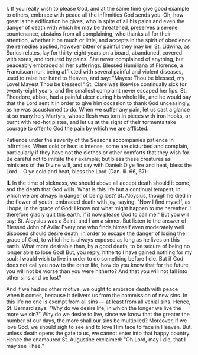 
**I\.** If you really wish to please God, and at the same time give good example to others, embrace with peace all the infirmities God sends you. Oh, how great is the edification he gives, who in spite of all his pains and even the danger of death with which he may be threatened, preserves a serene countenance, abstains from all complaining, who thanks all for their attention, whether it be much or little, and accepts in the spirit of obedience the remedies applied, however bitter or painful they may be! St. Lidwina, as Surius relates, lay for thirty-eight years on a board, abandoned, covered with sores, and tortured by pains. She never complained of anything, but peaceably embraced all her sufferings. Blessed Humiliana of Florence, a Franciscan nun, being afflicted with several painful and violent diseases, used to raise her hand to Heaven, and say: \"Mayest Thou be blessed, my Love! Mayest Thou be blessed!\" St. Clare was likewise continually sick for twenty-eight years, and the smallest complaint never escaped her lips. St. Theodore, abbot, had a painful ulcer during his whole life, and he would say that the Lord sent it in order to give him occasion to thank God unceasingly, as he was accustomed to do. When we suffer any pain, let us cast a glance at so many holy Martyrs, whose flesh was torn in pieces with iron hooks, or burnt with red-hot plates, and let us at the sight of their torments take courage to offer to God the pain by which we are afflicted.

Patience under the severity of the Seasons accompanies patience in infirmities. When cold or heat is intense, some are disturbed and complain, particularly if they have not the clothes or other comforts that they wish for. Be careful not to imitate their example; but bless these creatures as ministers of the Divine will, and say with Daniel: O ye fire and heat, bless the Lord... O ye cold and heat, bless the Lord (Dan. iii. 66, 67).

**II\.** In the time of sickness, we should above all accept death should it come, and the death that God wills. What is this life but a continual tempest, in which we are always in danger of being lost? St. Aloysius, though he died in the flower of youth, embraced death with joy, saying: \"Now I find myself, as I hope, in the grace of God: I know not what might happen to me hereafter. I therefore gladly quit this earth, if it now please God to call me.\" But you will say: St. Aloysius was a Saint, and I am a sinner. But listen to the answer of Blessed John of Avila: Every one who finds himself even moderately well disposed should desire death, in order to escape the danger of losing the grace of God, to which he is always exposed as long as he lives on this earth. What more desirable than, by a good death, to be secure of being no longer able to lose God! But, you reply, hitherto I have gained nothing for my soul: I would wish to live in order to do something before I die. But if God does not call you now to the other life, how do you know that for the future you will not be worse than you were hitherto? And that you will not fall into other sins and be lost?

And if we had no other motive, we ought to embrace death with peace when it comes, because it delivers us from the commission of new sins. In this life no one is exempt from all sins — at least from all venial sins. Hence, St. Bernard says: \"Why do we desire life, in which the longer we live the more we sin?\" Why do we desire to live, since we know that the greater the number of our days, the more shall our sins be multiplied? Moreover, if we love God, we should sigh to see and to love Him face to face in Heaven. But, unless death opens the gate to us, we cannot enter into that happy country. Hence the enamoured St. Augustine exclaimed: \"Oh Lord, may I die, that I may see Thee.\"

